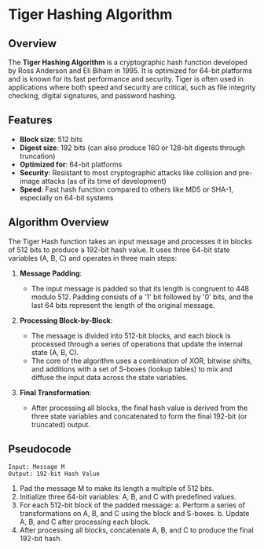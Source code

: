 # Tiger Hashing Algorithm

## Overview
The **Tiger Hashing Algorithm** is a cryptographic hash function developed by Ross Anderson and Eli Biham in 1995. It is optimized for 64-bit platforms and is known for its fast performance and security. Tiger is often used in applications where both speed and security are critical, such as file integrity checking, digital signatures, and password hashing.

## Features
- **Block size**: 512 bits
- **Digest size**: 192 bits (can also produce 160 or 128-bit digests through truncation)
- **Optimized for**: 64-bit platforms
- **Security**: Resistant to most cryptographic attacks like collision and pre-image attacks (as of its time of development)
- **Speed**: Fast hash function compared to others like MD5 or SHA-1, especially on 64-bit systems

## Algorithm Overview
The Tiger Hash function takes an input message and processes it in blocks of 512 bits to produce a 192-bit hash value. It uses three 64-bit state variables (A, B, C) and operates in three main steps:

1. **Message Padding**: 
   - The input message is padded so that its length is congruent to 448 modulo 512. Padding consists of a '1' bit followed by '0' bits, and the last 64 bits represent the length of the original message.
   
2. **Processing Block-by-Block**:
   - The message is divided into 512-bit blocks, and each block is processed through a series of operations that update the internal state (A, B, C).
   - The core of the algorithm uses a combination of XOR, bitwise shifts, and additions with a set of S-boxes (lookup tables) to mix and diffuse the input data across the state variables.

3. **Final Transformation**:
   - After processing all blocks, the final hash value is derived from the three state variables and concatenated to form the final 192-bit (or truncated) output.

## Pseudocode

```plaintext
Input: Message M
Output: 192-bit Hash Value
```

1. Pad the message M to make its length a multiple of 512 bits.
2. Initialize three 64-bit variables: A, B, and C with predefined values.
3. For each 512-bit block of the padded message:
   a. Perform a series of transformations on A, B, and C using the block and S-boxes.
   b. Update A, B, and C after processing each block.
4. After processing all blocks, concatenate A, B, and C to produce the final 192-bit hash.
